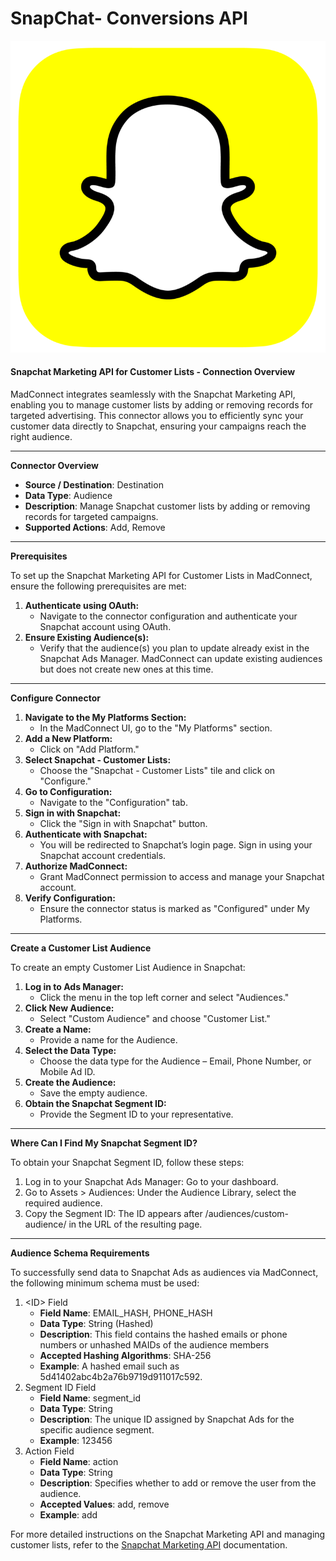 # SnapChat- Conversions API

![](<.gitbook/assets/image (5).png>)

#### Snapchat Marketing API for Customer Lists - Connection Overview

MadConnect integrates seamlessly with the Snapchat Marketing API, enabling you to manage customer lists by adding or removing records for targeted advertising. This connector allows you to efficiently sync your customer data directly to Snapchat, ensuring your campaigns reach the right audience.

***

**Connector Overview**

* **Source / Destination**: Destination
* **Data Type**: Audience
* **Description**: Manage Snapchat customer lists by adding or removing records for targeted campaigns.
* **Supported Actions**: Add, Remove

***

**Prerequisites**

To set up the Snapchat Marketing API for Customer Lists in MadConnect, ensure the following prerequisites are met:

1. **Authenticate using OAuth:**
   * Navigate to the connector configuration and authenticate your Snapchat account using OAuth.
2. **Ensure Existing Audience(s):**
   * Verify that the audience(s) you plan to update already exist in the Snapchat Ads Manager. MadConnect can update existing audiences but does not create new ones at this time.

***

**Configure Connector**

1. **Navigate to the My Platforms Section:**
   * In the MadConnect UI, go to the "My Platforms" section.
2. **Add a New Platform:**
   * Click on "Add Platform."
3. **Select Snapchat - Customer Lists:**
   * Choose the "Snapchat - Customer Lists" tile and click on "Configure."
4. **Go to Configuration:**
   * Navigate to the "Configuration" tab.
5. **Sign in with Snapchat:**
   * Click the "Sign in with Snapchat" button.
6. **Authenticate with Snapchat:**
   * You will be redirected to Snapchat’s login page. Sign in using your Snapchat account credentials.
7. **Authorize MadConnect:**
   * Grant MadConnect permission to access and manage your Snapchat account.
8. **Verify Configuration:**
   * Ensure the connector status is marked as "Configured" under My Platforms.

***

**Create a Customer List Audience**

To create an empty Customer List Audience in Snapchat:

1. **Log in to Ads Manager:**
   * Click the menu in the top left corner and select "Audiences."
2. **Click New Audience:**
   * Select "Custom Audience" and choose "Customer List."
3. **Create a Name:**
   * Provide a name for the Audience.
4. **Select the Data Type:**
   * Choose the data type for the Audience – Email, Phone Number, or Mobile Ad ID.
5. **Create the Audience:**
   * Save the empty audience.
6. **Obtain the Snapchat Segment ID:**
   * Provide the Segment ID to your representative.

***

**Where Can I Find My Snapchat Segment ID?**

To obtain your Snapchat Segment ID, follow these steps:

1. Log in to your Snapchat Ads Manager: Go to your dashboard.
2. Go to Assets > Audiences: Under the Audience Library, select the required audience.
3. Copy the Segment ID: The ID appears after /audiences/custom-audience/ in the URL of the resulting page.

***

**Audience Schema Requirements**

To successfully send data to Snapchat Ads as audiences via MadConnect, the following minimum schema must be used:

1. \<ID> Field
   * **Field Name**: EMAIL\_HASH, PHONE\_HASH
   * **Data Type**: String (Hashed)
   * **Description**: This field contains the hashed emails or phone numbers or unhashed MAIDs of the audience members
   * **Accepted Hashing Algorithms**: SHA-256
   * **Example**: A hashed email such as 5d41402abc4b2a76b9719d911017c592.
2. Segment ID Field
   * **Field Name**: segment\_id
   * **Data Type**: String
   * **Description**: The unique ID assigned by Snapchat Ads for the specific audience segment.
   * **Example**: 123456
3. Action Field
   * **Field Name**: action
   * **Data Type**: String
   * **Description**: Specifies whether to add or remove the user from the audience.
   * **Accepted Values**: add, remove
   * **Example**: add



For more detailed instructions on the Snapchat Marketing API and managing customer lists, refer to the [Snapchat Marketing API](https://developers.snap.com/api/marketing-api/Ads-API/customer-lists) documentation.
